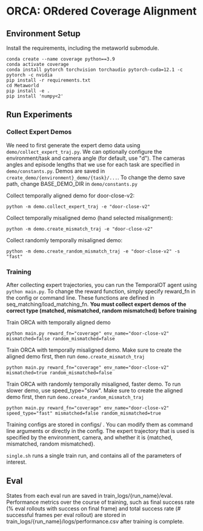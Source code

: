# ORCA: ORdered Coverage Alignment

## Environment Setup

Install the requirements, including the metaworld submodule.

```shell
conda create --name coverage python==3.9
conda activate coverage
conda install pytorch torchvision torchaudio pytorch-cuda=12.1 -c pytorch -c nvidia
pip install -r requirements.txt
cd Metaworld
pip install -e .
pip install 'numpy<2'
```

## Run Experiments

### Collect Expert Demos

We need to first generate the expert demo data using `demo/collect_expert_traj.py`. We can optionally configure the environment/task and camera angle (for default, use "d"). The cameras angles and episode lengths that we use for each task are specified in `demo/constants.py`. Demos are saved in `create_demo/{environment}_demo/{task}/...`. To change the demo save path, change BASE_DEMO_DIR in `demo/constants.py`


Collect temporally aligned demo for door-close-v2:
```shell
python -m demo.collect_expert_traj -e "door-close-v2"
```
Collect temporally misaligned demo (hand selected misalignment):
```shell
python -m demo.create_mismatch_traj -e "door-close-v2"
```
Collect randomly temporally misaligned demo:
```shell
python -m demo.create_random_mismatch_traj -e "door-close-v2" -s "fast"
```

### Training

After collecting expert trajectories, you can run the TemporalOT agent using `python main.py`. To change the reward function, simply specify reward_fn in the config or command line. These functions are defined in seq_matching/load_matching_fn. **You must collect expert demos of the correct type (matched, mismatched, random mismatched) before training**

Train ORCA with temporally aligned demo
```shell
python main.py reward_fn="coverage" env_name="door-close-v2" mismatched=false random_mismatched=false
```
Train ORCA with temporally misaligned demo. Make sure to create the aligned demo first, then run `demo.create_mismatch_traj`
```shell
python main.py reward_fn="coverage" env_name="door-close-v2" mismatched=true random_mismatched=false
```
Train ORCA with randomly temporally misaligned, faster demo. To run slower demo, use speed_type="slow". Make sure to create the aligned demo first, then run `demo.create_random_mismatch_traj`
```shell
python main.py reward_fn="coverage" env_name="door-close-v2" speed_type="fast" mismatched=false random_mismatched=true
```

Training configs are stored in configs/ . You can modify them as command line arguments or directly in the config. The expert trajectory that is used is specified by the environment, camera, and whether it is {matched, mismatched, random mismatched}. 


`single.sh` runs a single train run, and contains all of the parameters of interest.

## Eval

States from each eval run are saved in train_logs/{run_name}/eval. Performance metrics over the course of training, such as final success rate (% eval rollouts with success on final frame) and total success rate (# successful frames per eval rollout) are stored in train_logs/{run_name}/logs/performance.csv after training is complete.